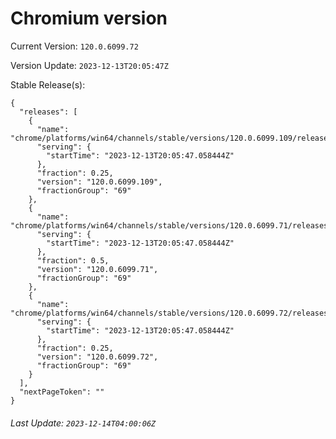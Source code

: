 # Chromium version

Current Version: `120.0.6099.72`

Version Update: `2023-12-13T20:05:47Z`

Stable Release(s):
```
{
  "releases": [
    {
      "name": "chrome/platforms/win64/channels/stable/versions/120.0.6099.109/releases/1702497947",
      "serving": {
        "startTime": "2023-12-13T20:05:47.058444Z"
      },
      "fraction": 0.25,
      "version": "120.0.6099.109",
      "fractionGroup": "69"
    },
    {
      "name": "chrome/platforms/win64/channels/stable/versions/120.0.6099.71/releases/1702497947",
      "serving": {
        "startTime": "2023-12-13T20:05:47.058444Z"
      },
      "fraction": 0.5,
      "version": "120.0.6099.71",
      "fractionGroup": "69"
    },
    {
      "name": "chrome/platforms/win64/channels/stable/versions/120.0.6099.72/releases/1702497947",
      "serving": {
        "startTime": "2023-12-13T20:05:47.058444Z"
      },
      "fraction": 0.25,
      "version": "120.0.6099.72",
      "fractionGroup": "69"
    }
  ],
  "nextPageToken": ""
}
```

###### Last Update: `2023-12-14T04:00:06Z`
        